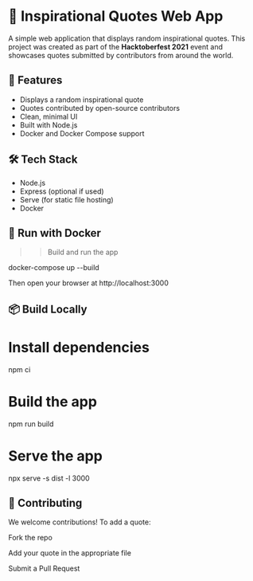 # 🌟 Inspirational Quotes Web App

A simple web application that displays random inspirational quotes. This project was created as part of the **Hacktoberfest 2021** event and showcases quotes submitted by contributors from around the world.

## 🚀 Features

- Displays a random inspirational quote
- Quotes contributed by open-source contributors
- Clean, minimal UI
- Built with Node.js
- Docker and Docker Compose support

## 🛠️ Tech Stack

- Node.js
- Express (optional if used)
- Serve (for static file hosting)
- Docker

## 🐳 Run with Docker

>> Build and run the app

docker-compose up --build

Then open your browser at http://localhost:3000

## 📦 Build Locally

# Install dependencies
npm ci

# Build the app
npm run build

# Serve the app
npx serve -s dist -l 3000

## 📝 Contributing

We welcome contributions! To add a quote:

Fork the repo

Add your quote in the appropriate file

Submit a Pull Request
